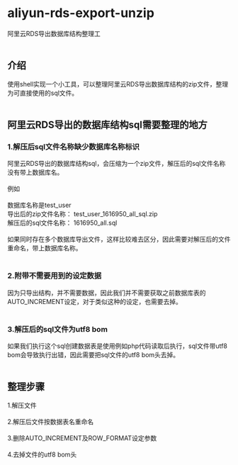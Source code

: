 # aliyun-rds-export-unzip
阿里云RDS导出数据库结构整理工<br><br>

## 介绍
使用shell实现一个小工具，可以整理阿里云RDS导出数据库结构的zip文件，整理为可直接使用的sql文件。<br><br>

## 阿里云RDS导出的数据库结构sql需要整理的地方
### 1.解压后sql文件名称缺少数据库名称标识
阿里云RDS导出的数据库结构sql，会压缩为一个zip文件，解压后的sql文件名称没有带上数据库名。<br><br>
例如<br><br>
数据库名称是test_user<br>
导出后的zip文件名称： test_user_1616950_all_sql.zip<br>
解压后的sql文件名称： 1616950_all.sql<br><br>
如果同时存在多个数据库导出文件，这样比较难去区分，因此需要对解压后的文件重命名，带上数据库名称。<br><br>
### 2.附带不需要用到的设定数据
因为只导出结构，并不需要数据，因此我们并不需要获取之前数据库表的AUTO_INCREMENT设定，对于类似这种的设定，也需要去掉。<br><br>
### 3.解压后的sql文件为utf8 bom
如果我们执行这个sql创建数据表是使用例如php代码读取后执行，sql文件带utf8 bom会导致执行出错，因此需要把sql文件的utf8 bom头去掉。<br><br>


## 整理步骤
1.解压文件<br><br>
2.解压后文件按数据表名重命名<br><br>
3.删除AUTO_INCREMENT及ROW_FORMAT设定参数<br><br>
4.去掉文件的utf8 bom头
